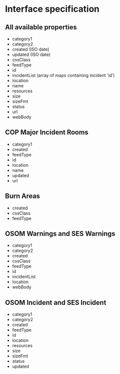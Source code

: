 # Interface specification

## All available properties

- category1
- category2
- created (ISO date)
- updated (ISO date)
- cssClass
- feedType
- id
- incidentList (array of maps containing incident 'id')
- location
- name
- resources
- size
- sizeFmt
- status
- url
- webBody

## COP Major Incident Rooms

- category1
- created
- feedType
- id
- location
- name
- updated
- url

## Burn Areas

- created
- cssClass
- feedType

## OSOM Warnings and SES Warnings

- category1
- category2
- created
- cssClass
- feedType
- id
- incidentList
- location
- webBody

## OSOM Incident and SES Incident

- category1
- category2
- created
- feedType
- id
- location
- resources
- size
- sizeFmt
- status
- updated
